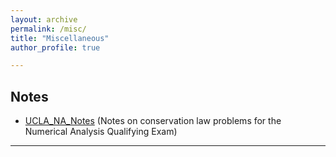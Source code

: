 ```yaml
---
layout: archive
permalink: /misc/
title: "Miscellaneous"
author_profile: true

---
```


## Notes

- [UCLA_NA_Notes](../docs/NA_conservation_law_notes.pdf) (Notes on conservation law problems for the Numerical Analysis Qualifying Exam)

---